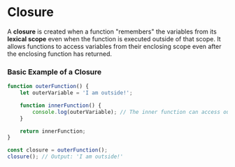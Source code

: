 # Closure
A **closure** is created when a function "remembers" the variables from its **lexical scope** even 
when the function is executed outside of that scope. It allows functions to access variables from
their enclosing scope even after the enclosing function has returned.

### Basic Example of a Closure
```js
function outerFunction() {
    let outerVariable = 'I am outside!';

    function innerFunction() {
        console.log(outerVariable); // The inner function can access outerVariable
    }

    return innerFunction;
}

const closure = outerFunction();
closure(); // Output: 'I am outside!'
```

